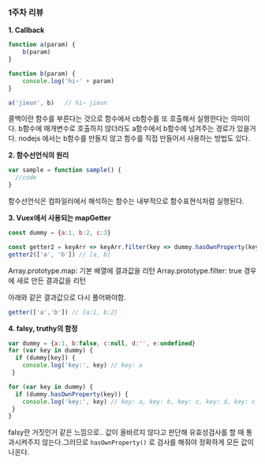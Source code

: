 
### 1주차 리뷰 
**1. Callback** 
```js
function a(param) {
    b(param)
}

function b(param) {
    console.log('hi~' + param)
}

a('jieun', b)   // hi~ jieun
```
콜백이란 함수를 부른다는 것으로 함수에서 cb함수를 또 호출해서 실행한다는 의미이다.
b함수에 매개변수로 호출하지 않더라도 a함수에서 b함수에 넘겨주는 경로가 있을거다. 
nodejs 에서는 b함수를 만들지 않고 함수를 직접 만들어서 사용하는 방법도 있다.  

**2. 함수선언식의 원리**
```js
var sample = function sample() {
  //code
}
```
함수선언식은 컴파일러에서 해석하는 함수는 내부적으로 함수표현식처럼 실행된다.

**3. Vuex에서 사용되는 mapGetter**

```js
const dummy = {a:1, b:2, c:3}

const getter2 = keyArr => keyArr.filter(key => dummy.hasOwnProperty(key))
getter2(['a', 'b']) // [a, b]
```
Array.prototype.map: 기본 배열에 결과값을 리턴
Array.prototype.filter: true 경우에 새로 만든 결과값을 리턴

아래와 같은 결과값으로 다시 풀어봐야함.
```js
getter(['a','b']) // {a:1, b:2}
```

**4. falsy, truthy의 함정**
```js
var dummy = {a:1, b:false, c:null, d:'', e:undefined}
for (var key in dummy) {
  if (dummy[key]) {
    console.log('key:', key) // key: a
 }

for (var key in dummy) {
  if (dummy.hasOwnProperty(key)) {
    console.log('key:', key) // key: a, key: b, key: c, key: d, key: c
 }
}
```
falsy란 거짓인거 같은 느낌으로.. 값이 올바르지 않다고 판단해 유효성검사를 할 때 통과시켜주지 않는다.그러므로 `hasOwnProperty()` 로 검사를 해줘야 정확하게 모든 값이 나온다.